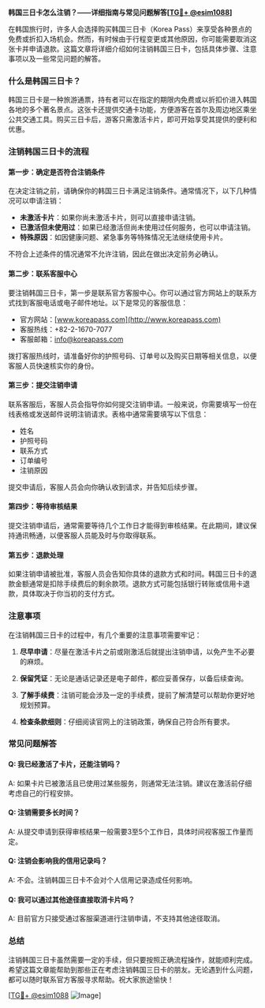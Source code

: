 **韩国三日卡怎么注销？——详细指南与常见问题解答[[TG💪+ @esim1088](https://t.me/s/esim1088)]**

在韩国旅行时，许多人会选择购买韩国三日卡（Korea Pass）来享受各种景点的免费或折扣入场机会。然而，有时候由于行程变更或其他原因，你可能需要取消这张卡并申请退款。这篇文章将详细介绍如何注销韩国三日卡，包括具体步骤、注意事项以及一些常见问题的解答。

### 什么是韩国三日卡？

韩国三日卡是一种旅游通票，持有者可以在指定的期限内免费或以折扣价进入韩国各地的多个著名景点。这张卡还提供交通卡功能，方便游客在首尔及周边地区乘坐公共交通工具。购买三日卡后，游客只需激活卡片，即可开始享受其提供的便利和优惠。

### 注销韩国三日卡的流程

#### 第一步：确定是否符合注销条件

在决定注销之前，请确保你的韩国三日卡满足注销条件。通常情况下，以下几种情况可以申请注销：

- **未激活卡片**：如果你尚未激活卡片，则可以直接申请注销。
- **已激活但未使用过**：如果已经激活但尚未使用过任何服务，也可以申请注销。
- **特殊原因**：如因健康问题、紧急事务等特殊情况无法继续使用卡片。

不符合上述条件的情况通常不允许注销，因此在做出决定前务必确认。

#### 第二步：联系客服中心

要注销韩国三日卡，第一步是联系官方客服中心。你可以通过官方网站上的联系方式找到客服电话或电子邮件地址。以下是常见的客服信息：

- 官方网站：[www.koreapass.com](http://www.koreapass.com)
- 客服热线：+82-2-1670-7077
- 客服邮箱：info@koreapass.com

拨打客服热线时，请准备好你的护照号码、订单号以及购买日期等相关信息，以便客服人员快速核实你的身份。

#### 第三步：提交注销申请

联系客服后，客服人员会指导你如何提交注销申请。一般来说，你需要填写一份在线表格或发送邮件说明注销请求。表格中通常需要填写以下信息：

- 姓名
- 护照号码
- 联系方式
- 订单编号
- 注销原因

提交申请后，客服人员会向你确认收到请求，并告知后续步骤。

#### 第四步：等待审核结果

提交注销申请后，通常需要等待几个工作日才能得到审核结果。在此期间，建议保持通讯畅通，以便客服人员能及时与你取得联系。

#### 第五步：退款处理

如果注销申请被批准，客服人员会告知你具体的退款方式和时间。韩国三日卡的退款金额通常是扣除手续费后的剩余款项。退款方式可能包括银行转账或信用卡退款，具体取决于你当初的支付方式。

### 注意事项

在注销韩国三日卡的过程中，有几个重要的注意事项需要牢记：

1. **尽早申请**：尽量在激活卡片之前或刚激活后就提出注销申请，以免产生不必要的麻烦。
   
2. **保留凭证**：无论是通话记录还是电子邮件，都应妥善保存，以备后续查询。

3. **了解手续费**：注销可能会涉及一定的手续费，提前了解清楚可以帮助你更好地规划预算。

4. **检查条款细则**：仔细阅读官网上的注销政策，确保自己符合所有要求。

### 常见问题解答

#### Q: 我已经激活了卡片，还能注销吗？

A: 如果卡片已被激活且已使用过某些服务，则通常无法注销。建议在激活前仔细考虑自己的行程安排。

#### Q: 注销需要多长时间？

A: 从提交申请到获得审核结果一般需要3至5个工作日，具体时间视客服工作量而定。

#### Q: 注销会影响我的信用记录吗？

A: 不会。注销韩国三日卡不会对个人信用记录造成任何影响。

#### Q: 我可以通过其他途径直接取消卡片吗？

A: 目前官方只接受通过客服渠道进行注销申请，不支持其他途径取消。

### 总结

注销韩国三日卡虽然需要一定的手续，但只要按照正确流程操作，就能顺利完成。希望这篇文章能帮助到那些正在考虑注销韩国三日卡的朋友。无论遇到什么问题，都可以随时联系官方客服寻求帮助。祝大家旅途愉快！

[[TG💪+ @esim1088](https://t.me/s/esim1088) ![Image](https://i.postimg.cc/4NQfJmqS/Snipaste-2025-05-13-00-14-12.png)]